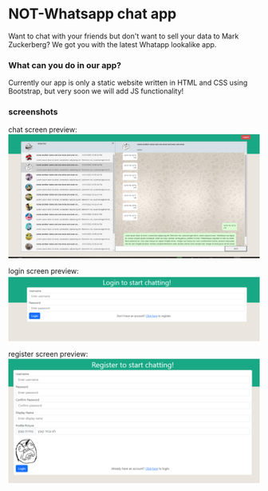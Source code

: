 # **NOT-Whatsapp chat app**
Want to chat with your friends but don't want to sell your data to Mark Zuckerberg?
We got you with the latest Whatapp lookalike app.

### What can you do in our app?
Currently our app is only a static website written in HTML and CSS using Bootstrap, but very soon we will add JS functionality!

### screenshots

chat screen preview:
![CHAT SCREEN SCREENSHOT](https://github.com/dstr951/Advanced_Programming_2/blob/main/pictures/readme/chatsPage.PNG?raw=true)

login screen preview:
![LOGIN SCREEN SCREENSHOT](https://github.com/dstr951/Advanced_Programming_2/blob/main/pictures/readme/loginPage.PNG?raw=true)

register screen preview:
![REGISTER SCREEN SCREENSHOT](https://github.com/dstr951/Advanced_Programming_2/blob/main/pictures/readme/registerPage.PNG?raw=true)

